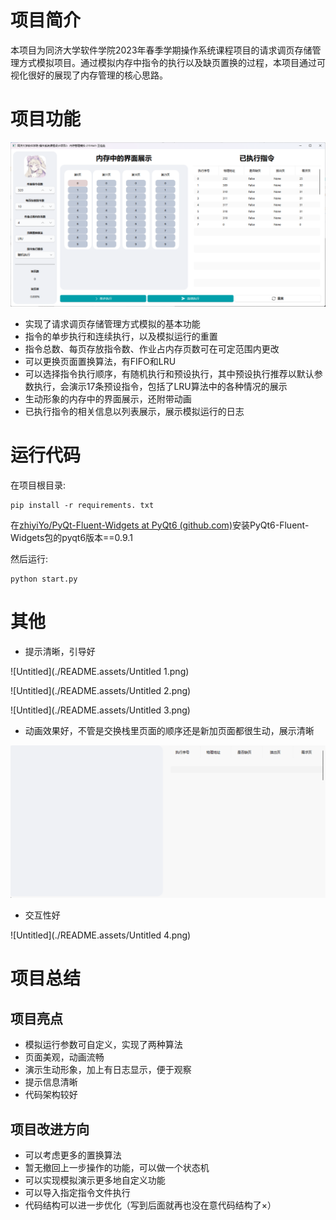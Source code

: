 # 项目简介

本项目为同济大学软件学院2023年春季学期操作系统课程项目的请求调页存储管理方式模拟项目。通过模拟内存中指令的执行以及缺页置换的过程，本项目通过可视化很好的展现了内存管理的核心思路。

# 项目功能

![Untitled](./README.assets/Untitled.png)

- 实现了请求调页存储管理方式模拟的基本功能
- 指令的单步执行和连续执行，以及模拟运行的重置
- 指令总数、每页存放指令数、作业占内存页数可在可定范围内更改
- 可以更换页面置换算法，有FIFO和LRU
- 可以选择指令执行顺序，有随机执行和预设执行，其中预设执行推荐以默认参数执行，会演示17条预设指令，包括了LRU算法中的各种情况的展示
- 生动形象的内存中的界面展示，还附带动画
- 已执行指令的相关信息以列表展示，展示模拟运行的日志

# 运行代码

在项目根目录:

```
pip install -r requirements. txt
```

在[zhiyiYo/PyQt-Fluent-Widgets at PyQt6 (github.com)](https://github.com/zhiyiYo/PyQt-Fluent-Widgets/tree/PyQt6)安装PyQt6-Fluent-Widgets包的pyqt6版本==0.9.1

然后运行:

```
python start.py
```

# 其他

- 提示清晰，引导好

![Untitled](./README.assets/Untitled 1.png)

![Untitled](./README.assets/Untitled 2.png)

![Untitled](./README.assets/Untitled 3.png)

- 动画效果好，不管是交换栈里页面的顺序还是新加页面都很生动，展示清晰

![GIF 2023-5-30 17-01-12.gif](./README.assets/GIF_2023-5-30_17-01-12.gif)

- 交互性好

![Untitled](./README.assets/Untitled 4.png)

# 项目总结

## 项目亮点

- 模拟运行参数可自定义，实现了两种算法
- 页面美观，动画流畅
- 演示生动形象，加上有日志显示，便于观察
- 提示信息清晰
- 代码架构较好

## 项目改进方向

- 可以考虑更多的置换算法
- 暂无撤回上一步操作的功能，可以做一个状态机
- 可以实现模拟演示更多地自定义功能
- 可以导入指定指令文件执行
- 代码结构可以进一步优化（写到后面就再也没在意代码结构了×）